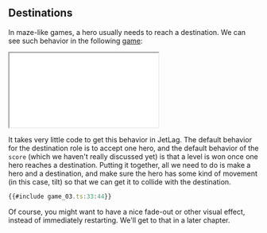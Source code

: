 ## Destinations

In maze-like games, a hero usually needs to reach a destination.  We can see
such behavior in the following [game](game_03.ts):

<iframe src="game_03.iframe.html"></iframe>

It takes very little code to get this behavior in JetLag.  The default behavior
for the destination role is to accept one hero, and the default behavior of the
`score` (which we haven't really discussed yet) is that a level is won once one
hero reaches a destination.  Putting it together, all we need to do is make a
hero and a destination, and make sure the hero has some kind of movement (in
this case, tilt) so that we can get it to collide with the destination.

```typescript
{{#include game_03.ts:33:44}}
```

Of course, you might want to have a nice fade-out or other visual effect,
instead of immediately restarting.  We'll get to that in a later chapter.
